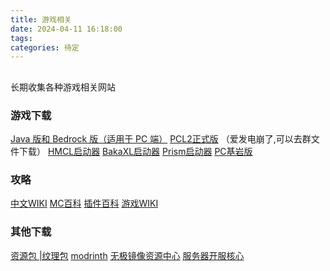 ```yaml
---
title: 游戏相关
date: 2024-04-11 16:18:00
tags: 
categories: 待定
---
```


## 
长期收集各种游戏相关网站

### 游戏下载

[Java 版和 Bedrock 版（适用于 PC 端）](https://www.minecraft.net/zh-hans)
[PCL2正式版](#)
（爱发电崩了,可以去群文件下载）
[HMCL启动器](https://hmcl.huangyuhui.net/)
[BakaXL启动器](https://www.bakaxl.com/)
[Prism启动器](https://github.com/PrismLauncher/PrismLauncher)
[PC基岩版](https://www.mcappx.com/)

### 攻略

[中文WIKI](https://zh.minecraft.wiki/)
[MC百科](https://www.mcmod.cn/)
[插件百科](https://mineplugin.org/%E9%A6%96%E9%A1%B5)
[游戏WIKI](https://www.mcmod.cn/item/list/1-1.html)

### 其他下载

[资源包 |纹理包](https://resourcepack.net/)
[modrinth](https://modrinth.com/)
[无极镜像资源中心](https://res.fastmirror.net/1/main/)
[服务器开服核心](https://www.fastmirror.net/#/download/Arclight?coreVersion=Whisper)
